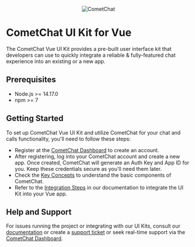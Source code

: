 <p align="center">
  <img alt="CometChat" src="https://assets.cometchat.io/website/images/logos/banner.png">
</p>

# CometChat UI Kit for Vue

The CometChat Vue UI Kit provides a pre-built user interface kit that developers can use to quickly integrate a reliable & fully-featured chat experience into an existing or a new app.


## Prerequisites

- Node.js >= 14.17.0
- npm >= 7

## Getting Started

To set up CometChat Vue UI Kit and utilize CometChat for your chat and calls functionality, you'll need to follow these steps:
- Register at the [CometChat Dashboard](https://app.cometchat.com/) to create an account.
- After registering, log into your CometChat account and create a new app. Once created, CometChat will generate an Auth Key and App ID for you. Keep these credentials secure as you'll need them later.
- Check the [Key Concepts](https://www.cometchat.com/docs/vue-uikit/key-concepts) to understand the basic components of CometChat.
- Refer to the [Integration Steps](https://www.cometchat.com/docs/vue-uikit/integration) in our documentation to integrate the UI Kit into your Vue app.

## Help and Support

For issues running the project or integrating with our UI Kits, consult our [documentation](https://www.cometchat.com/docs/vue-uikit/integration) or create a [support ticket](https://help.cometchat.com/hc/en-us) or seek real-time support via the [CometChat Dashboard](https://app.cometchat.com/).
